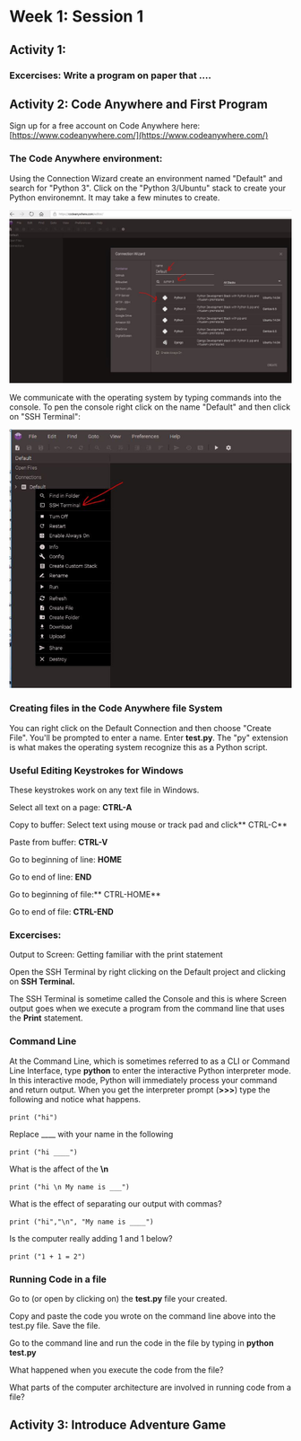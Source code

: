 # Week 1: Session 1

## Activity 1:

### Excercises: Write a program on paper that ....

## Activity 2: Code Anywhere and First Program

Sign up for a free account on Code Anywhere here: [https://www.codeanywhere.com/](https://www.codeanywhere.com/)

### The Code Anywhere environment:

Using the Connection Wizard create an environment named "Default" and search for "Python 3". Click on the "Python 3/Ubuntu" stack to create your Python environemnt. It may take a few minutes to create.

![](.gitbook/assets/python3-ubuntu.JPG)

We communicate with the operating system by typing commands into the console. To pen the console right click on the name "Default" and then click on "SSH Terminal":

![](.gitbook/assets/open-console.JPG)

### Creating files in the Code Anywhere file System

You can right click on the Default Connection and then choose "Create File". You'll be prompted to enter a name. Enter **test.py**. The "py" extension is what makes the operating system recognize this as a Python script.

### Useful Editing Keystrokes for Windows

These keystrokes work on any text file in Windows.

Select all text on a page: **CTRL-A**

Copy to buffer: Select text using mouse or track pad and click** CTRL-C**

Paste from buffer: **CTRL-V**

Go to beginning of line: **HOME**

Go to end of line: **END**

Go to beginning of file:** CTRL-HOME**

Go to end of file: **CTRL-END**

### Excercises:

Output to Screen: Getting familiar with the print statement

Open the SSH Terminal by right clicking on the Default project and clicking on **SSH Terminal.**

The SSH Terminal is sometime called the Console and this is where Screen output goes when we execute a program from the command line that uses the **Print** statement.

### Command Line

At the Command Line, which is sometimes referred to as a CLI or Command Line Interface, type **python** to enter the interactive Python interpreter mode. In this interactive mode, Python will immediately process your command and return output. When you get the interpreter prompt \(**&gt;&gt;&gt;**\) type the following and notice what happens.

`print ("hi")`

Replace \_\_\_\_ with your name in the following

`print ("hi ____")`

What is the affect of the **\n**

`print ("hi \n My name is ___")`

What is the effect of separating our output with commas?

`print ("hi","\n", "My name is ____")`

Is the computer really adding 1 and 1 below?

`print ("1 + 1 = 2")`

### Running Code in a file

Go to \(or open by clicking on\) the **test.py** file your created.

Copy and paste the code you wrote on the command line above into the test.py file. Save the file.

Go to the command line and run the code in the file by typing in **python test.py**

What happened when you execute the code from the file?

What parts of the computer architecture are involved in running code from a file?

## Activity 3: Introduce Adventure Game



